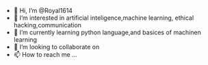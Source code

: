 - 👋 Hi, I’m @Royal1614
- 👀 I’m interested in artificial inteligence,machine learning, ethical hacking,communication
- 🌱 I’m currently learning python language,and basices of machinen learning
- 💞️ I’m looking to collaborate on 
- 📫 How to reach me ...

<!---
Royal1614/Royal1614 is a ✨ special ✨ repository because its `README.md` (this file) appears on your GitHub profile.
You can click the Preview link to take a look at your changes.
--->
